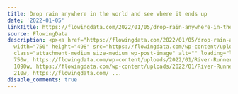```yaml
---
title: Drop rain anywhere in the world and see where it ends up
date: '2022-01-05'
linkTitle: https://flowingdata.com/2022/01/05/drop-rain-anywhere-in-the-world-and-see-where-it-ends-up/
source: FlowingData
description: <p><a href="https://flowingdata.com/2022/01/05/drop-rain-anywhere-in-the-world-and-see-where-it-ends-up/"><img
  width="750" height="498" src="https://flowingdata.com/wp-content/uploads/2022/01/River-Runner-global-750x498.png"
  class="attachment-medium size-medium wp-post-image" alt="" loading="lazy" srcset="https://flowingdata.com/wp-content/uploads/2022/01/River-Runner-global-750x498.png
  750w, https://flowingdata.com/wp-content/uploads/2022/01/River-Runner-global-1090x724.png
  1090w, https://flowingdata.com/wp-content/uploads/2022/01/River-Runner-global-210x140.png
  210w, https://flowingdata.com/ ...
disable_comments: true
---
```

<p><a href="https://flowingdata.com/2022/01/05/drop-rain-anywhere-in-the-world-and-see-where-it-ends-up/"><img width="750" height="498" src="https://flowingdata.com/wp-content/uploads/2022/01/River-Runner-global-750x498.png" class="attachment-medium size-medium wp-post-image" alt="" loading="lazy" srcset="https://flowingdata.com/wp-content/uploads/2022/01/River-Runner-global-750x498.png 750w, https://flowingdata.com/wp-content/uploads/2022/01/River-Runner-global-1090x724.png 1090w, https://flowingdata.com/wp-content/uploads/2022/01/River-Runner-global-210x140.png 210w, https://flowingdata.com/ ...